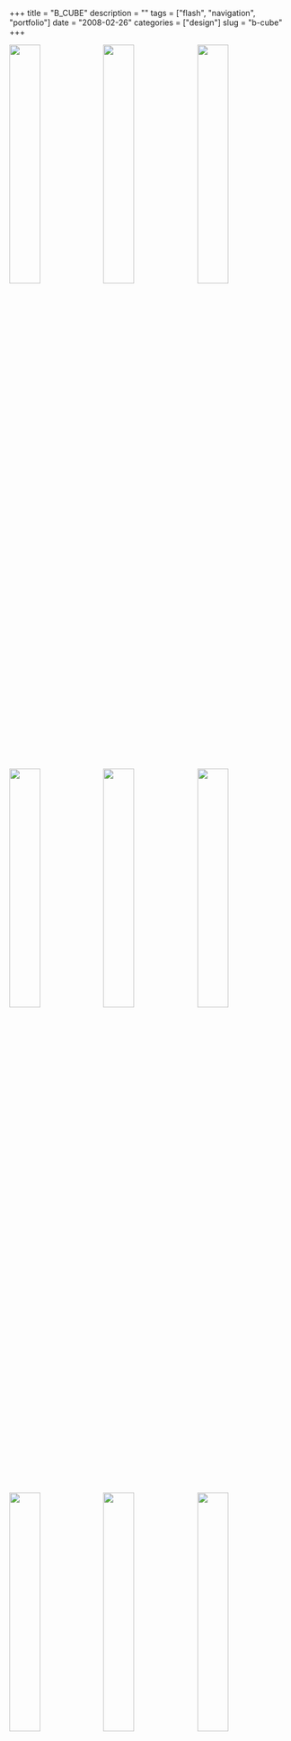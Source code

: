 +++
title = "B_CUBE"
description = ""
tags = ["flash", "navigation", "portfolio"]
date = "2008-02-26"
categories = ["design"]
slug = "b-cube"
+++


<div id="screens-thumbs" class="clearfix mt1-5">
<a href="http://media.konigi.com/design/bcube-1.jpg" class="group" rel="group"><img src="http://media.konigi.com/design/bcube-1.png" alt="" class="thumb" style="width: 33%; max-width: 33%;padding: 0 1px 1px 0" /></a><a href="http://media.konigi.com/design/bcube-2.jpg" class="group" rel="group"><img src="http://media.konigi.com/design/bcube-2.png" alt="" class="thumb" style="width: 33%; max-width: 33%;padding: 0 1px 1px 0" /></a><a href="http://media.konigi.com/design/bcube-3.jpg" class="group" rel="group"><img src="http://media.konigi.com/design/bcube-3.png" alt="" class="thumb" style="width: 33%; max-width: 33%;padding: 0 1px 1px 0" /></a><a href="http://media.konigi.com/design/bcube-4.jpg" class="group" rel="group"><img src="http://media.konigi.com/design/bcube-4.png" alt="" class="thumb" style="width: 33%; max-width: 33%;padding: 0 1px 1px 0" /></a><a href="http://media.konigi.com/design/bcube-5.jpg" class="group" rel="group"><img src="http://media.konigi.com/design/bcube-5.png" alt="" class="thumb" style="width: 33%; max-width: 33%;padding: 0 1px 1px 0" /></a><a href="http://media.konigi.com/design/bcube-6.jpg" class="group" rel="group"><img src="http://media.konigi.com/design/bcube-6.png" alt="" class="thumb" style="width: 33%; max-width: 33%;padding: 0 1px 1px 0" /></a><a href="http://media.konigi.com/design/bcube-7.jpg" class="group" rel="group"><img src="http://media.konigi.com/design/bcube-7.png" alt="" class="thumb" style="width: 33%; max-width: 33%;padding: 0 1px 1px 0" /></a><a href="http://media.konigi.com/design/bcube-8.jpg" class="group" rel="group"><img src="http://media.konigi.com/design/bcube-8.png" alt="" class="thumb" style="width: 33%; max-width: 33%;padding: 0 1px 1px 0" /></a><a href="http://media.konigi.com/design/bcube-9.jpg" class="group" rel="group"><img src="http://media.konigi.com/design/bcube-9.png" alt="" class="thumb" style="width: 33%; max-width: 33%;padding: 0 1px 1px 0" /></a>
</div>   
<p>I'm a big fan of zoomable user interfaces. When they're done simply and elegantly, the experience of navigating through a ZUI site is sheer pleasure. You never lose a sense of where you are, and the whole of the site is near by. On small, manageable sites where the number of sections is not very wide or deep, the zooming paradigm works very well. </p>
<p><a href="http://www.dankastudio.fr/">Danka Studio</a>, which creates sophisticated, interactive navigation on its Flash sites has achieved that with the site created for French architecture firm B-CUBE. The mosaic of screenshots here shows the branches I navigated to on every side of the cube. The user enters an unfolded cube, that continues to fold away like an deconstructed origami box as each panel is explored. Zooming into a single square can be like dropping into another world, where photos, illustrations, and articles come into view. Moving through the pagination of a single square provides even further detail into this view. Superb.</p>
<p><a href="http://www.bcube.fr/content.html">http://www.bcube.fr/content.html</a></p>  
